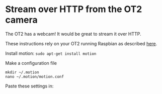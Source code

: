 # Stream over HTTP from the OT2 camera

The OT2 has a webcam! It would be great to stream it over HTTP.

These instructions rely on your OT2 running Raspbian as described [here](https://github.com/theosanderson/Advanced_OT2/tree/master/Raspbian_OT2).

Install motion:
```sudo apt-get install motion```

Make a configuration file
```
mkdir ~/.motion
nano ~/.motion/motion.conf
```

Paste these settings in:

```

```
